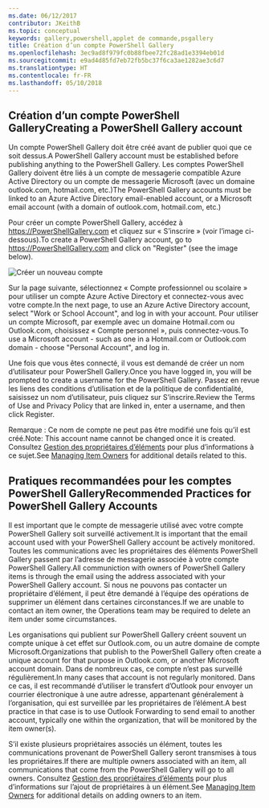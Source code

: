 ```yaml
---
ms.date: 06/12/2017
contributor: JKeithB
ms.topic: conceptual
keywords: gallery,powershell,applet de commande,psgallery
title: Création d’un compte PowerShell Gallery
ms.openlocfilehash: 3ec9ad8f979fc0b88fbee72fc28ad1e3394eb01d
ms.sourcegitcommit: e9ad4d85fd7eb72fb5bc37f6ca3ae1282ae3c6d7
ms.translationtype: HT
ms.contentlocale: fr-FR
ms.lasthandoff: 05/10/2018
---
```

## <a name="creating-a-powershell-gallery-account"></a><span data-ttu-id="d2dda-103">Création d’un compte PowerShell Gallery</span><span class="sxs-lookup"><span data-stu-id="d2dda-103">Creating a PowerShell Gallery account</span></span>

<span data-ttu-id="d2dda-104">Un compte PowerShell Gallery doit être créé avant de publier quoi que ce soit dessus.</span><span class="sxs-lookup"><span data-stu-id="d2dda-104">A PowerShell Gallery account must be established before publishing anything to the PowerShell Gallery.</span></span>
<span data-ttu-id="d2dda-105">Les comptes PowerShell Gallery doivent être liés à un compte de messagerie compatible Azure Active Directory ou un compte de messagerie Microsoft (avec un domaine outlook.com, hotmail.com, etc.)</span><span class="sxs-lookup"><span data-stu-id="d2dda-105">The PowerShell Gallery accounts must be linked to an Azure Active Directory email-enabled account, or a Microsoft email account (with a domain of outlook.com, hotmail.com, etc.)</span></span>

<span data-ttu-id="d2dda-106">Pour créer un compte PowerShell Gallery, accédez à https://PowerShellGallery.com et cliquez sur « S’inscrire » (voir l’image ci-dessous).</span><span class="sxs-lookup"><span data-stu-id="d2dda-106">To create a PowerShell Gallery account, go to https://PowerShellGallery.com and click on "Register" (see the image below).</span></span>

![Créer un nouveau compte](../../Images/CreatingAccount-Register.png)

<span data-ttu-id="d2dda-108">Sur la page suivante, sélectionnez « Compte professionnel ou scolaire » pour utiliser un compte Azure Active Directory et connectez-vous avec votre compte.</span><span class="sxs-lookup"><span data-stu-id="d2dda-108">In the next page, to use an Azure Active Directory account, select "Work or School Account", and log in with your account.</span></span>
<span data-ttu-id="d2dda-109">Pour utiliser un compte Microsoft, par exemple avec un domaine Hotmail.com ou Outlook.com, choisissez « Compte personnel », puis connectez-vous.</span><span class="sxs-lookup"><span data-stu-id="d2dda-109">To use a Microsoft account - such as one in a Hotmail.com or Outlook.com domain - choose "Personal Account", and log in.</span></span>

<span data-ttu-id="d2dda-110">Une fois que vous êtes connecté, il vous est demandé de créer un nom d’utilisateur pour PowerShell Gallery.</span><span class="sxs-lookup"><span data-stu-id="d2dda-110">Once you have logged in, you will be prompted to create a username for the PowerShell Gallery.</span></span>
<span data-ttu-id="d2dda-111">Passez en revue les liens des conditions d’utilisation et de la politique de confidentialité, saisissez un nom d’utilisateur, puis cliquez sur S’inscrire.</span><span class="sxs-lookup"><span data-stu-id="d2dda-111">Review the Terms of Use and Privacy Policy that are linked in, enter a username, and then click Register.</span></span>

<span data-ttu-id="d2dda-112">Remarque : Ce nom de compte ne peut pas être modifié une fois qu’il est créé.</span><span class="sxs-lookup"><span data-stu-id="d2dda-112">Note: This account name cannot be changed once it is created.</span></span>
<span data-ttu-id="d2dda-113">Consultez [Gestion des propriétaires d’éléments](https://msdn.microsoft.com/powershell/gallery/psgallery/managing-item-owners) pour plus d’informations à ce sujet.</span><span class="sxs-lookup"><span data-stu-id="d2dda-113">See [Managing Item Owners](https://msdn.microsoft.com/powershell/gallery/psgallery/managing-item-owners) for additional details related to this.</span></span>

## <a name="recommended-practices-for-powershell-gallery-accounts"></a><span data-ttu-id="d2dda-114">Pratiques recommandées pour les comptes PowerShell Gallery</span><span class="sxs-lookup"><span data-stu-id="d2dda-114">Recommended Practices for PowerShell Gallery Accounts</span></span>

<span data-ttu-id="d2dda-115">Il est important que le compte de messagerie utilisé avec votre compte PowerShell Gallery soit surveillé activement.</span><span class="sxs-lookup"><span data-stu-id="d2dda-115">It is important that the email account used with your PowerShell Gallery account be actively monitored.</span></span>
<span data-ttu-id="d2dda-116">Toutes les communications avec les propriétaires des éléments PowerShell Gallery passent par l’adresse de messagerie associée à votre compte PowerShell Gallery.</span><span class="sxs-lookup"><span data-stu-id="d2dda-116">All communiction with owners of PowerShell Gallery items is through the email using the address associated with your PowerShell Gallery account.</span></span>
<span data-ttu-id="d2dda-117">Si nous ne pouvons pas contacter un propriétaire d’élément, il peut être demandé à l’équipe des opérations de supprimer un élément dans certaines circonstances.</span><span class="sxs-lookup"><span data-stu-id="d2dda-117">If we are unable to contact an item owner, the Operations team may be required to delete an item under some circumstances.</span></span>

<span data-ttu-id="d2dda-118">Les organisations qui publient sur PowerShell Gallery créent souvent un compte unique à cet effet sur Outlook.com, ou un autre domaine de compte Microsoft.</span><span class="sxs-lookup"><span data-stu-id="d2dda-118">Organizations that publish to the PowerShell Gallery often create a unique account for that purpose in Outlook.com, or another Microsoft account domain.</span></span>
<span data-ttu-id="d2dda-119">Dans de nombreux cas, ce compte n’est pas surveillé régulièrement.</span><span class="sxs-lookup"><span data-stu-id="d2dda-119">In many cases that account is not regularly monitored.</span></span>
<span data-ttu-id="d2dda-120">Dans ce cas, il est recommandé d’utiliser le transfert d’Outlook pour envoyer un courrier électronique à une autre adresse, appartenant généralement à l’organisation, qui est surveillée par les propriétaires de l’élément.</span><span class="sxs-lookup"><span data-stu-id="d2dda-120">A best practice in that case is to use Outlook Forwarding to send email to another account, typically one within the organization, that will be monitored by the item owner(s).</span></span>

<span data-ttu-id="d2dda-121">S’il existe plusieurs propriétaires associés un élément, toutes les communications provenant de PowerShell Gallery seront transmises à tous les propriétaires.</span><span class="sxs-lookup"><span data-stu-id="d2dda-121">If there are multiple owners associated with an item, all communications that come from the PowerShell Gallery will go to all owners.</span></span>
<span data-ttu-id="d2dda-122">Consultez [Gestion des propriétaires d’éléments](https://msdn.microsoft.com/powershell/gallery/psgallery/managing-item-owners) pour plus d’informations sur l’ajout de propriétaires à un élément.</span><span class="sxs-lookup"><span data-stu-id="d2dda-122">See [Managing Item Owners](https://msdn.microsoft.com/powershell/gallery/psgallery/managing-item-owners) for additional details on adding owners to an item.</span></span>